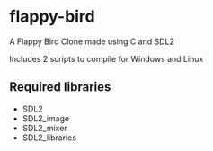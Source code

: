 # flappy-bird
A Flappy Bird Clone made using C and SDL2

Includes 2 scripts to compile for Windows and Linux

## Required libraries

- SDL2
- SDL2_image
- SDL2_mixer
- SDL2_libraries
